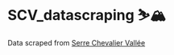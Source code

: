 # SCV_datascraping ⛷🏔

Data scraped from [Serre Chevalier Vallée](https://www.serre-chevalier.com/fr/domaine-skiable/plan-pistes-interactif)


